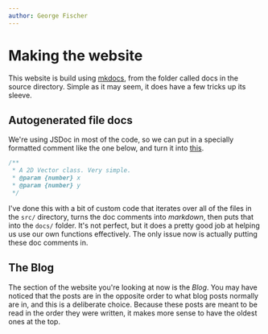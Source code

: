 ```yaml
---
author: George Fischer
---
```

# Making the website
This website is build using [mkdocs], from the folder called docs in the source directory. Simple as it may seem, it does have a few tricks up its sleeve.

## Autogenerated file docs

We're using JSDoc in most of the code, so we can put in a specially formatted comment like the one below, and turn it into [this](http://127.0.0.1:8000/Source%20Docs/vector.js).
```javascript
/**
 * A 2D Vector class. Very simple.
 * @param {number} x 
 * @param {number} y 
 */
```

I've done this with a bit of custom code that iterates over all of the files in the `src/` directory, turns the doc comments into
*markdown*, then puts that into the `docs/` folder. It's not perfect, but it does a pretty good job at helping us use our own functions
effectively. The only issue now is actually putting these doc comments in.

## The Blog
The section of the website you're looking at now is the *Blog*. You may have noticed that the posts are in the opposite order to 
what blog posts normally are in, and this is a deliberate choice. Because these posts are meant to be read in the order they were written,
it makes more sense to have the oldest ones at the top.


[mkdocs]: https://mkdocs.org